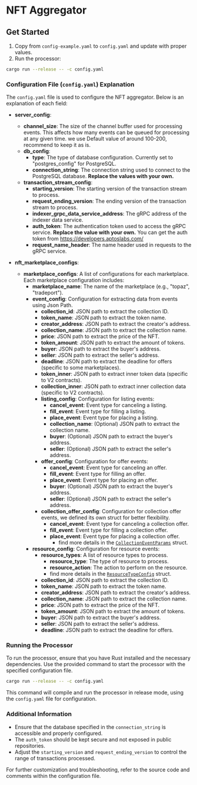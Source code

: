# NFT Aggregator

## Get Started

1. Copy from `config-example.yaml` to `config.yaml` and update with proper values.
2. Run the processor:

```bash
cargo run --release -- -c config.yaml
```

### Configuration File (`config.yaml`) Explanation

The `config.yaml` file is used to configure the NFT aggregator. Below is an explanation of each field:

- **server_config**:
  - **channel_size**: The size of the channel buffer used for processing events. This affects how many events can be queued for processing at any given time. we use Default value of around 100-200, recommend to keep it as is.
  - **db_config**:
    - **type**: The type of database configuration. Currently set to "postgres_config" for PostgreSQL.
    - **connection_string**: The connection string used to connect to the PostgreSQL database. **Replace the values with your own.**
  - **transaction_stream_config**:
    - **starting_version**: The starting version of the transaction stream to process.
    - **request_ending_version**: The ending version of the transaction stream to process.
    - **indexer_grpc_data_service_address**: The gRPC address of the indexer data service. 
    - **auth_token**: The authentication token used to access the gRPC service. **Replace the value with your own.**
      You can get the auth token from https://developers.aptoslabs.com/
    - **request_name_header**: The name header used in requests to the gRPC service.

- **nft_marketplace_configs**:
  - **marketplace_configs**: A list of configurations for each marketplace. Each marketplace configuration includes:
    - **marketplace_name**: The name of the marketplace (e.g., "topaz", "tradeport").
    - **event_config**: Configuration for extracting data from events using Json Path.
      - **collection_id**: JSON path to extract the collection ID.
      - **token_name**: JSON path to extract the token name.
      - **creator_address**: JSON path to extract the creator's address.
      - **collection_name**: JSON path to extract the collection name.
      - **price**: JSON path to extract the price of the NFT.
      - **token_amount**: JSON path to extract the amount of tokens.
      - **buyer**: JSON path to extract the buyer's address.
      - **seller**: JSON path to extract the seller's address.
      - **deadline**: JSON path to extract the deadline for offers (specific to some marketplaces).
      - **token_inner**: JSON path to extract inner token data (specific to V2 contracts).
      - **collection_inner**: JSON path to extract inner collection data (specific to V2 contracts).
      - **listing_config**: Configuration for listing events:
        - **cancel_event**: Event type for canceling a listing.
        - **fill_event**: Event type for filling a listing.
        - **place_event**: Event type for placing a listing.
        - **collection_name**: (Optional) JSON path to extract the collection name.
        - **buyer**: (Optional) JSON path to extract the buyer's address.
        - **seller**: (Optional) JSON path to extract the seller's address.
      - **offer_config**: Configuration for offer events:
        - **cancel_event**: Event type for canceling an offer.
        - **fill_event**: Event type for filling an offer.
        - **place_event**: Event type for placing an offer.
        - **buyer**: (Optional) JSON path to extract the buyer's address.
        - **seller**: (Optional) JSON path to extract the seller's address.
      - **collection_offer_config**: Configuration for collection offer events, we defined its own struct for better flexibility.
        - **cancel_event**: Event type for canceling a collection offer.
        - **fill_event**: Event type for filling a collection offer.
        - **place_event**: Event type for placing a collection offer.
          - find more details in the [`CollectionEventParams`](src/config/marketplace_config.rs) struct.
    - **resource_config**: Configuration for resource events:
      - **resource_types**: A list of resource types to process. 
        - **resource_type**: The type of resource to process.
        - **resource_action**: The action to perform on the resource.
        - find more details in the [`ResourceTypeConfig`](src/config/marketplace_config.rs) struct.
      - **collection_id**: JSON path to extract the collection ID.
      - **token_name**: JSON path to extract the token name.
      - **creator_address**: JSON path to extract the creator's address.
      - **collection_name**: JSON path to extract the collection name.
      - **price**: JSON path to extract the price of the NFT.
      - **token_amount**: JSON path to extract the amount of tokens.
      - **buyer**: JSON path to extract the buyer's address.
      - **seller**: JSON path to extract the seller's address.
      - **deadline**: JSON path to extract the deadline for offers.

      
### Running the Processor

To run the processor, ensure that you have Rust installed and the necessary dependencies. Use the provided command to start the processor with the specified configuration file.

```bash
cargo run --release -- -c config.yaml
```

This command will compile and run the processor in release mode, using the `config.yaml` file for configuration.

### Additional Information

- Ensure that the database specified in the `connection_string` is accessible and properly configured.
- The `auth_token` should be kept secure and not exposed in public repositories.
- Adjust the `starting_version` and `request_ending_version` to control the range of transactions processed.

For further customization and troubleshooting, refer to the source code and comments within the configuration file.





